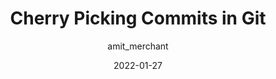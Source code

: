 ---
author: amit_merchant
date: 2022-01-27
permalink: false
tags:
  - git
target_url: https://www.amitmerchant.com/using-cherry-picking-in-git/
title: Cherry Picking Commits in Git
---